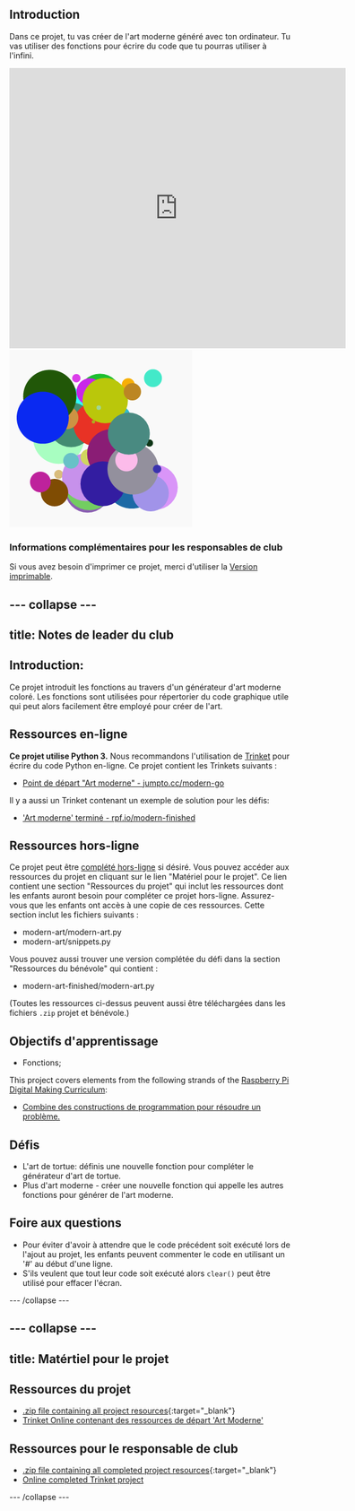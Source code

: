 ## Introduction

Dans ce projet, tu vas créer de l'art moderne généré avec ton ordinateur. Tu vas utiliser des fonctions pour écrire du code que tu pourras utiliser à l'infini.

<div class="trinket">
  <iframe src="https://trinket.io/embed/python/47bbc2fc2b?outputOnly=true&start=result" width="600" height="500" frameborder="0" marginwidth="0" marginheight="0" allowfullscreen>
  </iframe>
  <img src="images/modern-finished.png">
</div>

### Informations complémentaires pour les responsables de club

Si vous avez besoin d'imprimer ce projet, merci d'utiliser la [Version imprimable](https://projects.raspberrypi.org/en/projects/modern-art/print).

## \--- collapse \---

## title: Notes de leader du club

## Introduction:

Ce projet introduit les fonctions au travers d'un générateur d'art moderne coloré. Les fonctions sont utilisées pour répertorier du code graphique utile qui peut alors facilement être employé pour créer de l'art.

## Ressources en-ligne

**Ce projet utilise Python 3.** Nous recommandons l'utilisation de [Trinket](https://trinket.io/) pour écrire du code Python en-ligne. Ce projet contient les Trinkets suivants :

* [Point de départ "Art moderne" - jumpto.cc/modern-go](http://jumpto.cc/modern-go)

Il y a aussi un Trinket contenant un exemple de solution pour les défis:

* ['Art moderne' terminé - rpf.io/modern-finished](https://rpf.io/modern-finished)

## Ressources hors-ligne

Ce projet peut être [complété hors-ligne](https://www.codeclubprojects.org/en-GB/resources/python-working-offline/) si désiré. Vous pouvez accéder aux ressources du projet en cliquant sur le lien "Matériel pour le projet". Ce lien contient une section "Ressources du projet" qui inclut les ressources dont les enfants auront besoin pour compléter ce projet hors-ligne. Assurez-vous que les enfants ont accès à une copie de ces ressources. Cette section inclut les fichiers suivants :

* modern-art/modern-art.py
* modern-art/snippets.py

Vous pouvez aussi trouver une version complétée du défi dans la section "Ressources du bénévole" qui contient :

* modern-art-finished/modern-art.py

(Toutes les ressources ci-dessus peuvent aussi être téléchargées dans les fichiers `.zip` projet et bénévole.)

## Objectifs d'apprentissage

* Fonctions;

This project covers elements from the following strands of the [Raspberry Pi Digital Making Curriculum](https://rpf.io/curriculum):

* [Combine des constructions de programmation pour résoudre un problème.](https://www.raspberrypi.org/curriculum/programming/builder)

## Défis

* L'art de tortue: définis une nouvelle fonction pour compléter le générateur d'art de tortue.
* Plus d'art moderne - créer une nouvelle fonction qui appelle les autres fonctions pour générer de l'art moderne.

## Foire aux questions

* Pour éviter d'avoir à attendre que le code précédent soit exécuté lors de l'ajout au projet, les enfants peuvent commenter le code en utilisant un '#' au début d'une ligne.
* S'ils veulent que tout leur code soit exécuté alors `clear()` peut être utilisé pour effacer l'écran. 

\--- /collapse \---

## \--- collapse \---

## title: Matértiel pour le projet

## Ressources du projet

* [.zip file containing all project resources](https://rpf.io/p/en/modern-art-go){:target="_blank"}
* [Trinket Online contenant des ressources de départ 'Art Moderne'](http://jumpto.cc/modern-go)

## Ressources pour le responsable de club

* [.zip file containing all completed project resources](https://rpf.io/p/en/modern-art-get){:target="_blank"}
* [Online completed Trinket project](https://trinket.io/python/47bbc2fc2b)

\--- /collapse \---